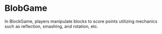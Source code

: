 # BlobGame
In BlockGame, players manipulate blocks to score points utilizing mechanics such as reflection, smashing, and rotation, etc.

